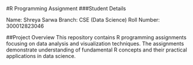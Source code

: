 #R Programming Assignment
###Student Details

Name: Shreya Sarwa
Branch: CSE (Data Science)
Roll Number: 300012823046

##Project Overview
This repository contains R programming assignments focusing on data analysis and visualization techniques. The assignments demonstrate understanding of fundamental R concepts and their practical applications in data science.
